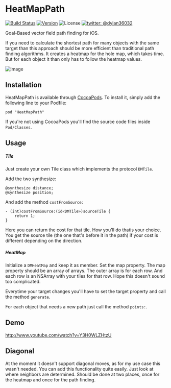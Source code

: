 HeatMapPath
===========

[![Build Status](https://img.shields.io/travis/D-32/HeatMapPath/master.svg?style=flat)](https://travis-ci.org/D-32/HeatMapPath)
[![Version](https://img.shields.io/cocoapods/v/HeatMapPath.svg?style=flat)](http://cocoadocs.org/docsets/HeatMapPath)
![License](https://img.shields.io/cocoapods/l/HeatMapPath.svg?style=flat)
[![twitter: @dylan36032](http://img.shields.io/badge/twitter-%40dylan36032-blue.svg?style=flat)](https://twitter.com/dylan36032)

Goal-Based vector field path finding for iOS.

If you need to calculate the shortest path for many objects with the same target than this approach should be more efficient than traditional path finding algorithms. It creates a heatmap for the hole map, which takes time. But for each object it than only has to follow the heatmap values.

![image](http://46.105.26.1/uploads/heatmap.png)

## Installation

HeatMapPath is available through [CocoaPods](http://cocoapods.org). To install
it, simply add the following line to your Podfile:

    pod "HeatMapPath"

If you're not using CocoaPods you'll find the source code files inside `Pod/Classes`. 

## Usage

##### Tile
Just create your own Tile class which implements the protocol `DMTile`. 

Add the two synthesize:

	@synthesize distance;
	@synthesize position;

And add the method `costFromSource:`

	- (int)costFromSource:(id<DMTile>)sourceTile {
    	return 1;
	}
Here you can return the cost for that tile. How you'll do thatis your choice. You get the source tile (the one that's before it in the path) if your cost is different depending on the direction.

##### HeatMap

Initialize a `DMHeatMap` and keep it as member. Set the map property. The map property should be an array of arrays. The outer array is for each row. And each row is an NSArray with your tiles for that row. Hope this doesn't sound too complicated.

Everytime your target changes you'll have to set the target property and call the method `generate`.

For each object that needs a new path just call the method `points:`.

## Demo
http://www.youtube.com/watch?v=Y3H0WLZHtzU

## Diagonal
At the moment it doesn't support diagonal moves, as for my use case this wasn't needed. You can add this functionality quite easily. Just look at where neighbors are determined. Should be done at two places, once for the heatmap and once for the path finding.
